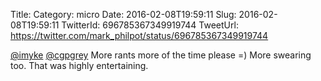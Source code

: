 Title: 
Category: micro
Date: 2016-02-08T19:59:11
Slug: 2016-02-08T19:59:11
TwitterId: 696785367349919744
TweetUrl: https://twitter.com/mark_philpot/status/696785367349919744

[@imyke](https://twitter.com/imyke) [@cgpgrey](https://twitter.com/cgpgrey) More rants more of the time please =) More swearing too. That was highly entertaining.
